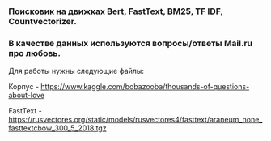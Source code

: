 ### Поисковик на движках Bert, FastText, BM25, TF IDF, Countvectorizer. 
### В качестве данных используются вопросы/ответы Mail.ru про любовь.

Для работы нужны следующие файлы:<p>
Корпус - https://www.kaggle.com/bobazooba/thousands-of-questions-about-love<p>
FastText - https://rusvectores.org/static/models/rusvectores4/fasttext/araneum_none_fasttextcbow_300_5_2018.tgz<p>


